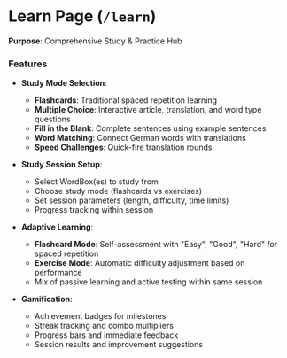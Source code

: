 # Learn Page (`/learn`)

**Purpose**: Comprehensive Study & Practice Hub

### Features
- **Study Mode Selection**:
  - **Flashcards**: Traditional spaced repetition learning
  - **Multiple Choice**: Interactive article, translation, and word type questions
  - **Fill in the Blank**: Complete sentences using example sentences
  - **Word Matching**: Connect German words with translations
  - **Speed Challenges**: Quick-fire translation rounds

- **Study Session Setup**:
  - Select WordBox(es) to study from
  - Choose study mode (flashcards vs exercises)
  - Set session parameters (length, difficulty, time limits)
  - Progress tracking within session

- **Adaptive Learning**:
  - **Flashcard Mode**: Self-assessment with "Easy", "Good", "Hard" for spaced repetition
  - **Exercise Mode**: Automatic difficulty adjustment based on performance
  - Mix of passive learning and active testing within same session

- **Gamification**:
  - Achievement badges for milestones
  - Streak tracking and combo multipliers
  - Progress bars and immediate feedback
  - Session results and improvement suggestions

